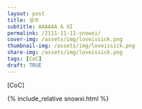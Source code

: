 ```yaml
---
layout: post
title: 설국
subtitle: AAAAAA & XI
permalink: /2111-11-11-snowxi/
cover-img: /assets/img/loveissick.png
thumbnail-img: /assets/img/loveissick.png
share-img: /assets/img/loveissick.png
tags: [CoC]
draft: TRUE
---
```



[CoC]


{% include_relative snowxi.html %}
